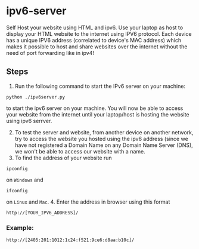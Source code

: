 # ipv6-server
Self Host your website using HTML and ipv6. Use your laptop as host to display your HTML website to the internet using IPV6 protocol. Each device has a unique IPV6 address (correlated to device's MAC address) which makes it possible to host and share websites over the internet without the need of port forwarding like in ipv4!

## Steps

1. Run the following command to start the IPv6 server on your machine:

```shell
python ./ipv6server.py
```
to start the ipv6 server on your machine. You will now be able to access your website from the internet until your laptop/host is hosting the website using ipv6 serrver.
   
2. To test the server and website, from another device on another network, try to access the website you hosted using the ipv6 address (since we have not registered a Domain Name on any Domain Name Server (DNS), we won't be able to access our website with a name.
3. To find the address of your website run
```shell
ipconfig
```
on `Windows` and
```shell
ifconfig
```
on `Linux` and `Mac`.
4. Enter the address in browser using this format 
```
http://[YOUR_IPV6_ADDRESS]/
```

###  Example: 
```
http://[2405:201:1012:1c24:f521:9ce6:d8aa:b10c]/
```
